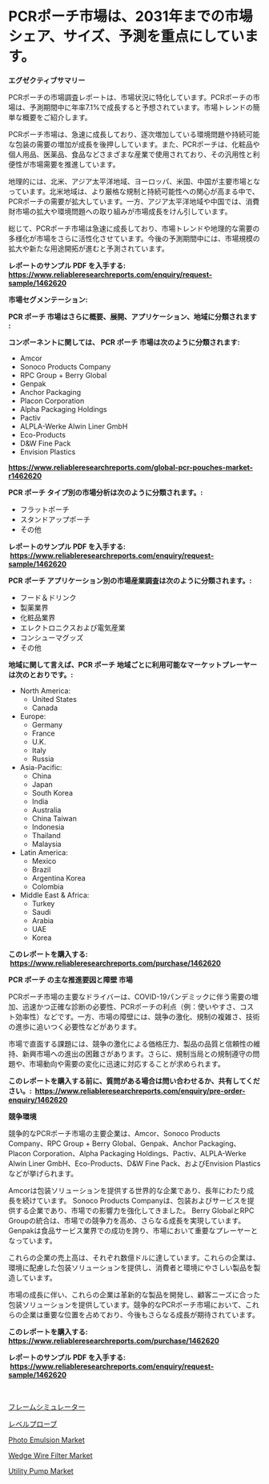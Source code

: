 <p><h1>PCRポーチ市場は、2031年までの市場シェア、サイズ、予測を重点にしています。</h1></p><p><strong>エグゼクティブサマリー</strong></p>
<p><p>PCRポーチの市場調査レポートは、市場状況に特化しています。PCRポーチの市場は、予測期間中に年率7.1%で成長すると予想されています。市場トレンドの簡単な概要をご紹介します。</p><p>PCRポーチ市場は、急速に成長しており、逐次増加している環境問題や持続可能な包装の需要の増加が成長を後押ししています。また、PCRポーチは、化粧品や個人用品、医薬品、食品などさまざまな産業で使用されており、その汎用性と利便性が市場需要を推進しています。</p><p>地理的には、北米、アジア太平洋地域、ヨーロッパ、米国、中国が主要市場となっています。北米地域は、より厳格な規制と持続可能性への関心が高まる中で、PCRポーチの需要が拡大しています。一方、アジア太平洋地域や中国では、消費財市場の拡大や環境問題への取り組みが市場成長をけん引しています。</p><p>総じて、PCRポーチ市場は急速に成長しており、市場トレンドや地理的な需要の多様化が市場をさらに活性化させています。今後の予測期間中には、市場規模の拡大や新たな用途開拓が進むと予測されています。</p></p>
<p><strong>レポートのサンプル PDF を入手する: <a href="https://www.reliableresearchreports.com/enquiry/request-sample/1462620">https://www.reliableresearchreports.com/enquiry/request-sample/1462620</a></strong></p>
<p><strong>市場セグメンテーション:</strong></p>
<p><strong> PCR ポーチ 市場はさらに概要、展開、アプリケーション、地域に分類されます :</strong></p>
<p><strong>コンポーネントに関しては、 PCR ポーチ 市場は次のように分類されます: &nbsp;</strong></p>
<p><ul><li>Amcor</li><li>Sonoco Products Company</li><li>RPC Group + Berry Global</li><li>Genpak</li><li>Anchor Packaging</li><li>Placon Corporation</li><li>Alpha Packaging Holdings</li><li>Pactiv</li><li>ALPLA-Werke Alwin Liner GmbH</li><li>Eco-Products</li><li>D&W Fine Pack</li><li>Envision Plastics</li></ul></p>
<p><strong><a href="https://www.reliableresearchreports.com/global-pcr-pouches-market-r1462620">https://www.reliableresearchreports.com/global-pcr-pouches-market-r1462620</a></strong></p>
<p><strong> PCR ポーチ タイプ別の市場分析は次のように分類されます。:</strong></p>
<p><ul><li>フラットポーチ</li><li>スタンドアップポーチ</li><li>その他</li></ul></p>
<p><strong>レポートのサンプル PDF を入手する: &nbsp;<a href="https://www.reliableresearchreports.com/enquiry/request-sample/1462620">https://www.reliableresearchreports.com/enquiry/request-sample/1462620</a></strong></p>
<p><strong> PCR ポーチ アプリケーション別の市場産業調査は次のように分類されます。:</strong></p>
<p><ul><li>フード＆ドリンク</li><li>製薬業界</li><li>化粧品業界</li><li>エレクトロニクスおよび電気産業</li><li>コンシューマグッズ</li><li>その他</li></ul></p>
<p><strong>地域に関して言えば、PCR ポーチ 地域ごとに利用可能なマーケットプレーヤーは次のとおりです。:</strong></p>
<p><ul>
    <li>
        North America:
        <ul>
            <li>United States</li>
            <li>Canada</li>
        </ul>
    </li>
    <li>
        Europe:
        <ul>
            <li>Germany</li>
            <li>France</li>
            <li>U.K.</li>
            <li>Italy</li>
            <li>Russia</li>
        </ul>
    </li>
    <li>
        Asia-Pacific:
        <ul>
            <li>China</li>
            <li>Japan</li>
            <li>South Korea</li>
            <li>India</li>
            <li>Australia</li>
            <li>China Taiwan</li>
            <li>Indonesia</li>
            <li>Thailand</li>
            <li>Malaysia</li>
        </ul>
    </li>
    <li>
        Latin America:
        <ul>
            <li>Mexico</li>
            <li>Brazil</li>
            <li>Argentina Korea</li>
            <li>Colombia</li>
        </ul>
    </li>
    <li>
        Middle East & Africa:
        <ul>
            <li>Turkey</li>
            <li>Saudi</li>
            <li>Arabia</li>
            <li>UAE</li>
            <li>Korea</li>
        </ul>
    </li>
    </ul></p>
<p><strong>このレポートを購入する: &nbsp;<a href="https://www.reliableresearchreports.com/purchase/1462620">https://www.reliableresearchreports.com/purchase/1462620</a></strong></p>
<p><strong>PCR ポーチ の主な推進要因と障壁 市場</strong></p>
<p><p>PCRポーチ市場の主要なドライバーは、COVID-19パンデミックに伴う需要の増加、迅速かつ正確な診断の必要性、PCRポーチの利点（例：使いやすさ、コスト効率性）などです。一方、市場の障壁には、競争の激化、規制の複雑さ、技術の進歩に追いつく必要性などがあります。</p><p>市場で直面する課題には、競争の激化による価格圧力、製品の品質と信頼性の維持、新興市場への進出の困難さがあります。さらに、規制当局との規制遵守の問題や、市場動向や需要の変化に迅速に対応することが求められます。</p></p>
<p><strong>このレポートを購入する前に、質問がある場合は問い合わせるか、共有してください。:&nbsp; <a href="https://www.reliableresearchreports.com/enquiry/pre-order-enquiry/1462620">https://www.reliableresearchreports.com/enquiry/pre-order-enquiry/1462620</a></strong></p>
<p><strong>競争環境</strong></p>
<p><p>競争的なPCRポーチ市場の主要企業は、Amcor、Sonoco Products Company、RPC Group + Berry Global、Genpak、Anchor Packaging、Placon Corporation、Alpha Packaging Holdings、Pactiv、ALPLA-Werke Alwin Liner GmbH、Eco-Products、D&W Fine Pack、およびEnvision Plasticsなどが挙げられます。</p><p>Amcorは包装ソリューションを提供する世界的な企業であり、長年にわたり成長を続けています。 Sonoco Products Companyは、包装およびサービスを提供する企業であり、市場での影響力を強化してきました。 Berry GlobalとRPC Groupの統合は、市場での競争力を高め、さらなる成長を実現しています。 Genpakは食品サービス業界での成功を誇り、市場において重要なプレーヤーとなっています。</p><p>これらの企業の売上高は、それぞれ数億ドルに達しています。これらの企業は、環境に配慮した包装ソリューションを提供し、消費者と環境にやさしい製品を製造しています。</p><p>市場の成長に伴い、これらの企業は革新的な製品を開発し、顧客ニーズに合った包装ソリューションを提供しています。競争的なPCRポーチ市場において、これらの企業は重要な位置を占めており、今後もさらなる成長が期待されています。</p></p>
<p><strong>このレポートを購入する: &nbsp; <a href="https://www.reliableresearchreports.com/purchase/1462620">https://www.reliableresearchreports.com/purchase/1462620</a></strong></p>
<p><strong>レポートのサンプル PDF を入手する: &nbsp;<a href="https://www.reliableresearchreports.com/enquiry/request-sample/1462620">https://www.reliableresearchreports.com/enquiry/request-sample/1462620</a></strong><strong></strong></p>
<p>&nbsp;</p>
<p><p><a href="https://github.com/luffiazaza/Market-Research-Report-List-1/blob/main/984527630242.md">フレームシミュレーター</a></p><p><a href="https://github.com/one-cool-chick/Market-Research-Report-List-1/blob/main/271868430243.md">レベルプローブ</a></p><p><a href="https://issuu.com/reportprime-2/docs/photo-emulsion-market-size-2030.pptx">Photo Emulsion Market</a></p><p><a href="https://github.com/gulaimolin/Market-Research-Report-List-4/blob/main/wedge-wire-filter-market.md">Wedge Wire Filter Market</a></p><p><a href="https://view.publitas.com/reportprime-1/utility-pump-market-insight-market-trends-growth-forecasted-from-2024-to-2031/">Utility Pump Market</a></p></p>